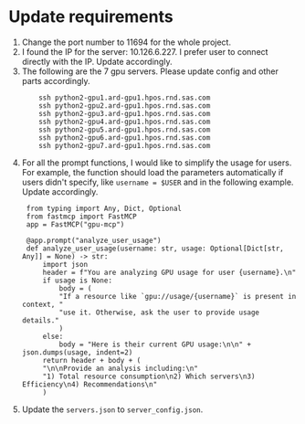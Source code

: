 # Update requirements

1. Change the port number to 11694 for the whole project.
2. I found the IP for the server: 10.126.6.227. I prefer user to connect directly with the IP. Update accordingly.
3. The following are the 7 gpu servers. Please update config and other parts accordingly.
    ```
        ssh python2-gpu1.ard-gpu1.hpos.rnd.sas.com
        ssh python2-gpu2.ard-gpu1.hpos.rnd.sas.com
        ssh python2-gpu3.ard-gpu1.hpos.rnd.sas.com
        ssh python2-gpu4.ard-gpu1.hpos.rnd.sas.com
        ssh python2-gpu5.ard-gpu1.hpos.rnd.sas.com
        ssh python2-gpu6.ard-gpu1.hpos.rnd.sas.com
        ssh python2-gpu7.ard-gpu1.hpos.rnd.sas.com
    ```
4. For all the prompt functions, I would like to simplify the usage for users. For example, the function should load the parameters automatically if users didn't specify, like `username = $USER` and in the following example. Update accordingly.
   ```
    from typing import Any, Dict, Optional
    from fastmcp import FastMCP
    app = FastMCP("gpu-mcp")

    @app.prompt("analyze_user_usage")
    def analyze_user_usage(username: str, usage: Optional[Dict[str, Any]] = None) -> str:
        import json
        header = f"You are analyzing GPU usage for user {username}.\n"
        if usage is None:
            body = (
            "If a resource like `gpu://usage/{username}` is present in context, "
            "use it. Otherwise, ask the user to provide usage details."
            )
        else:
            body = "Here is their current GPU usage:\n\n" + json.dumps(usage, indent=2)
        return header + body + (
        "\n\nProvide an analysis including:\n"
        "1) Total resource consumption\n2) Which servers\n3) Efficiency\n4) Recommendations\n"
        )
    ```
5. Update the `servers.json` to `server_config.json`.